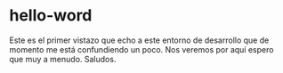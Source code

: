 # hello-word



Este es el primer vistazo que echo a este entorno de desarrollo que de momento me está confundiendo un poco.
Nos veremos por aquí espero que muy a menudo.
Saludos.
